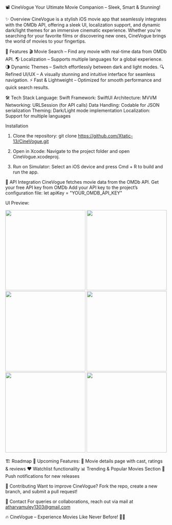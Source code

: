 📽️ CineVogue
Your Ultimate Movie Companion – Sleek, Smart & Stunning!

✨ Overview
CineVogue is a stylish iOS movie app that seamlessly integrates with the OMDb API, 
offering a sleek UI, localization support, and dynamic dark/light themes for an 
immersive cinematic experience. Whether you're searching for your favorite films or 
discovering new ones, CineVogue brings the world of movies to your fingertips.

🚀 Features
🎬 Movie Search – Find any movie with real-time data from OMDb API.
🌎 Localization – Supports multiple languages for a global experience.
🌗 Dynamic Themes – Switch effortlessly between dark and light modes.
🔍 Refined UI/UX – A visually stunning and intuitive interface for seamless navigation.
⚡ Fast & Lightweight – Optimized for smooth performance and quick search results.

🛠️ Tech Stack
Language: Swift
Framework: SwiftUI
Architecture: MVVM
Networking: URLSession (for API calls)
Data Handling: Codable for JSON serialization
Theming: Dark/Light mode implementation
Localization: Support for multiple languages

Installation
1) Clone the repository:
git clone https://github.com/Xtatic-13/CineVogue.git

2) Open in Xcode:
Navigate to the project folder and open CineVogue.xcodeproj.

3) Run on Simulator:
Select an iOS device and press Cmd + R to build and run the app.

🔗 API Integration
CineVogue fetches movie data from the OMDb API.
Get your free API key from OMDb
Add your API key to the project’s configuration file:
let apiKey = "YOUR_OMDB_API_KEY"

UI Preview:
<p align="center">
  <img src="https://github.com/user-attachments/assets/3ace5d3e-55e3-4301-a62d-885773238057" width="250"/>
  <img src="https://github.com/user-attachments/assets/090401ba-4af1-40ea-b8f9-2e90d41fc563" width="250"/>
  <img src="https://github.com/user-attachments/assets/b0e0c11f-5917-47ee-96f9-f6251e8e7210" width="250"/>
  <img src="https://github.com/user-attachments/assets/7d25e68a-110a-4ba5-be99-de95a6f8f2a8" width="250"/>
  <img src="https://github.com/user-attachments/assets/8abe43ee-b000-4eea-a158-205deac997dd" width="250"/>
  <img src="https://github.com/user-attachments/assets/ffb7af9a-fae5-4e9b-8c1f-e6f94112d568" width="250"/>
</p>


🏗️ Roadmap
🔹 Upcoming Features:
📜 Movie details page with cast, ratings & reviews
❤️ Watchlist functionality
📊 Trending & Popular Movies Section
🔔 Push notifications for new releases

🤝 Contributing
Want to improve CineVogue? Fork the repo, create a new branch, and submit a pull request!

📩 Contact
For queries or collaborations, reach out via mail at atharvamuley1303@gmail.com

🔥 CineVogue – Experience Movies Like Never Before! 🎥🍿

